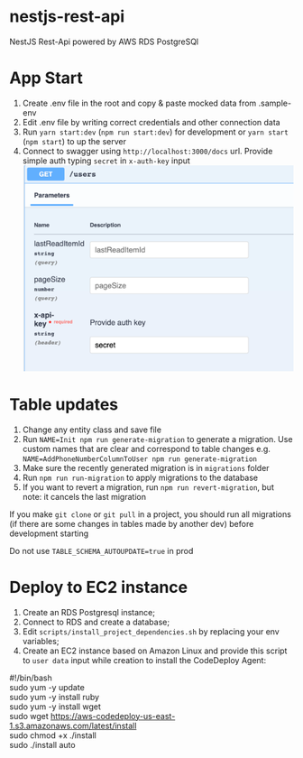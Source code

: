 # nestjs-rest-api

NestJS Rest-Api powered by AWS RDS PostgreSQl

# App Start

1. Create .env file in the root and copy & paste mocked data from .sample-env
2. Edit .env file by writing correct credentials and other connection data
3. Run `yarn start:dev` (`npm run start:dev`) for development or `yarn start` (`npm start`) to up the server
4. Connect to swagger using `http://localhost:3000/docs` url. Provide simple auth typing `secret` in `x-auth-key` input
   <br>![img_2.png](readme-files/swagger-auth-sample.png)

# Table updates

1. Change any entity class and save file
2. Run `NAME=Init npm run generate-migration` to generate a migration. Use custom names that are clear and correspond to
   table changes e.g. `NAME=AddPhoneNumberColumnToUser npm run generate-migration`
3. Make sure the recently generated migration is in `migrations` folder
4. Run `npm run run-migration` to apply migrations to the database
5. If you want to revert a migration, run `npm run revert-migration`, but note: it cancels the last migration

If you make `git clone` or `git pull` in a project, you should run all migrations (if there are some changes in tables
made by another dev) before development starting

Do not use `TABLE_SCHEMA_AUTOUPDATE=true` in prod

# Deploy to EC2 instance

1. Create an RDS Postgresql instance;
2. Connect to RDS and create a database;
3. Edit `scripts/install_project_dependencies.sh` by replacing your env variables;
4. Create an EC2 instance based on Amazon Linux and provide this script to `user data` input while creation to install
   the CodeDeploy Agent:

#!/bin/bash <br>
sudo yum -y update <br>
sudo yum -y install ruby <br>
sudo yum -y install wget <br>
sudo wget https://aws-codedeploy-us-east-1.s3.amazonaws.com/latest/install <br>
sudo chmod +x ./install <br>
sudo ./install auto <br>

